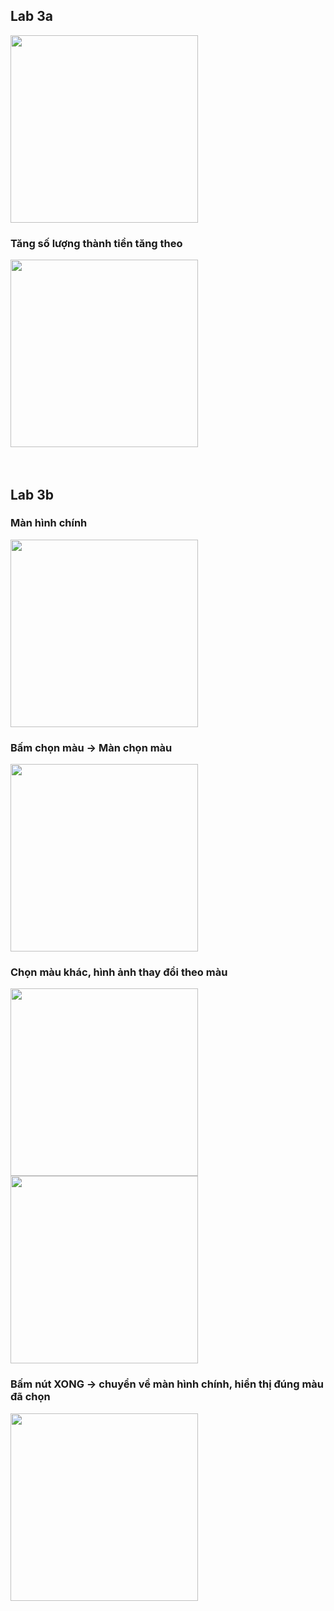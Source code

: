 ## **Lab 3a**

<image src="./images/Lab3a.jpg" style="width:300px" />

<br>

### Tăng số lượng thành tiền tăng theo

<image src="./images/Lab3a_2.jpg" style="width:300px" />

<br>
<br>
<br>

## **Lab 3b**

### Màn hình chính

<image src="./images/Lab3c_1.jpg" style="width:300px"/>

<br>

### Bấm chọn màu -> Màn chọn màu

<image src="./images/Lab3c_2.jpg" style="width:300px"/>

<br>

### Chọn màu khác, hình ảnh thay đổi theo màu

<image src="./images/Lab3c_3.jpg" style="width:300px"/>
<image src="./images/Lab3c_4.jpg" style="width:300px"/>

<br>

### Bấm nút XONG -> chuyển về màn hình chính, hiển thị đúng màu đã chọn

<image src="./images/Lab3c_5.jpg" style="width:300px"/>
